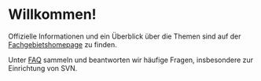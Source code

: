 # Willkommen! #

Offizielle Informationen und ein Überblick über die Themen sind auf der [Fachgebietshomepage](http://www.es.tu-darmstadt.de/lehre/c-und-cpp-p/) zu finden.

Unter [FAQ](FAQ.md) sammeln und beantworten wir häufige Fragen, insbesondere zur Einrichtung von SVN.